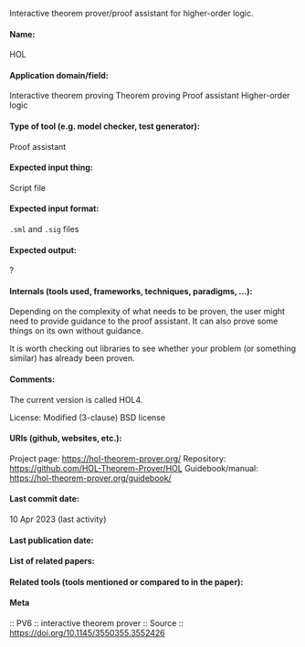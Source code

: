 Interactive theorem prover/proof assistant for higher-order logic.

#### Name:
HOL

#### Application domain/field:
Interactive theorem proving
Theorem proving
Proof assistant
Higher-order logic

#### Type of tool (e.g. model checker, test generator):
Proof assistant

#### Expected input thing:
Script file

#### Expected input format:
`.sml` and `.sig` files 

#### Expected output:
?

#### Internals (tools used, frameworks, techniques, paradigms, ...):
Depending on the complexity of what needs to be proven, the user might need to provide guidance to the proof assistant. It can also prove some things on its own without guidance.

It is worth checking out libraries to see whether your problem (or something similar) has already been proven.

#### Comments:
The current version is called HOL4.

License: Modified (3-clause) BSD license

#### URIs (github, websites, etc.):
Project page: https://hol-theorem-prover.org/
Repository: https://github.com/HOL-Theorem-Prover/HOL
Guidebook/manual: https://hol-theorem-prover.org/guidebook/

#### Last commit date:
10 Apr 2023 (last activity)

#### Last publication date:

#### List of related papers:

#### Related tools (tools mentioned or compared to in the paper):

#### Meta
:: PV6 :: interactive theorem prover
:: Source :: https://doi.org/10.1145/3550355.3552426

